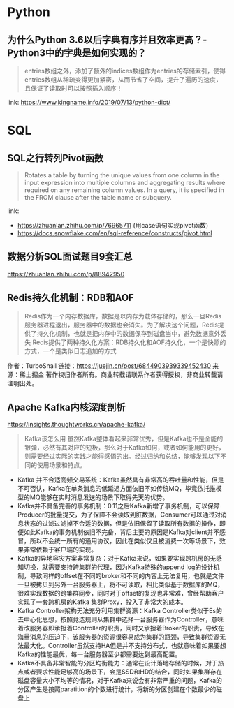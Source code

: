 # Python
## 为什么Python 3.6以后字典有序并且效率更高？- Python3中的字典是如何实现的？
> entries数组之外，添加了额外的indices数组作为entries的存储索引，使得entries数组从稀疏变得更加紧密，从而节省了空间，提升了遍历的速度，且保证了读取时可以按照插入顺序！

link: https://www.kingname.info/2019/07/13/python-dict/

# SQL 
## SQL之行转列Pivot函数
> Rotates a table by turning the unique values from one column in the input expression into multiple columns and aggregating results where required on any remaining column values. In a query, it is specified in the FROM clause after the table name or subquery.

link:
- https://zhuanlan.zhihu.com/p/76965711 (用case语句实现pivot函数)
- https://docs.snowflake.com/en/sql-reference/constructs/pivot.html

## 数据分析SQL面试题目9套汇总
https://zhuanlan.zhihu.com/p/88942950

## Redis持久化机制：RDB和AOF
> Redis作为一个内存数据库，数据是以内存为载体存储的，那么一旦Redis服务器进程退出，服务器中的数据也会消失。为了解决这个问题，Redis提供了持久化机制，也就是把内存中的数据保存到磁盘当中，避免数据意外丢失
Redis提供了两种持久化方案：RDB持久化和AOF持久化，一个是快照的方式，一个是类似日志追加的方式

作者：TurboSnail
链接：https://juejin.cn/post/6844903939339452430
来源：稀土掘金
著作权归作者所有。商业转载请联系作者获得授权，非商业转载请注明出处。

## Apache Kafka内核深度剖析
https://insights.thoughtworks.cn/apache-kafka/
> Kafka该怎么用
虽然Kafka整体看起来非常优秀，但是Kafka也不是全能的银弹，必然有其对应的短板，那么对于Kafka如何，或者如何能用的更好，则需要经过实际的实践才能得感悟的出。经过归纳和总结，能够发现以下不同的使用场景和特点。

- Kafka 并不合适高频交易系统：Kafka虽然具有非常高的吞吐量和性能，但是不可否认，Kafka在单条消息的低延迟方面依旧不如传统MQ，毕竟依托推模型的MQ能够在实时消息发送的场景下取得先天的优势。
- Kafka并不具备完善的事务机制：0.11之后Kafka新增了事务机制，可以保障Producer的批量提交，为了保障不会读取到脏数据，Consumer可以通过对消息状态的过滤过滤掉不合适的数据，但是依旧保留了读取所有数据的操作，即便如此Kafka的事务机制依旧不完备，背后主要的原因是Kafka对client并不感冒，所以不会统一所有的通用协议，因此在类似仅且被消费一次等场景下，效果非常依赖于客户端的实现。
- Kafka的异地容灾方案非常复杂：对于Kafka来说，如果要实现跨机房的无感知切换，就需要支持跨集群的代理，因为Kafka特殊的append log的设计机制，导致同样的offset在不同的broker和不同的内容上无法复用，也就是文件一旦被拷贝到另外一台服务器上，将不可读取，相比类似基于数据库的MQ，很难实现数据的跨集群同步，同时对于offset的复现也非常难，曾经帮助客户实现了一套跨机房的Kafka 集群Proxy，投入了非常大的成本。
- Kafka Controller架构无法充分利用集群资源：Kafka Controller类似于Es的去中心化思想，按照竞选规则从集群中选择一台服务器作为Controller，意味着改服务器即承担着Controller的职责，同时又承担着Broker的职责，导致在海量消息的压迫下，该服务器的资源很容易成为集群的瓶颈，导致集群资源无法最大化。Controller虽然支持HA但是并不支持分布式，也就意味着如果要想Kafka的性能最优，每一台服务器至少都需要达到最高配置。
- Kafka不具备非常智能的分区均衡能力：通常在设计落地存储的时候，对于热点或者要求性能足够高的场景下，会是SSD和HD的结合，同时如果集群存在磁盘容量大小不均等的情况，对于Kafka来说会有非常严重的问题，Kafka的分区产生是按照paratition的个数进行统计，将新的分区创建在个数最少的磁盘上
